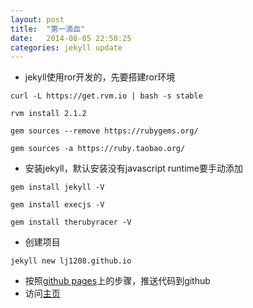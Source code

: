 ```yaml
---
layout: post
title:  "第一滴血"
date:   2014-08-05 22:50:25
categories: jekyll update
---
```



* jekyll使用ror开发的，先要搭建ror环境

```
curl -L https://get.rvm.io | bash -s stable

rvm install 2.1.2

gem sources --remove https://rubygems.org/

gem sources -a https://ruby.taobao.org/
```

* 安装jekyll，默认安装没有javascript runtime要手动添加

```
gem install jekyll -V

gem install execjs -V

gem install therubyracer -V
```

* 创建项目

```
jekyll new lj1208.github.io
```

* 按照[github pages](https://pages.github.com/)上的步骤，推送代码到github
* 访问[主页](http://lj1208.github.io)
